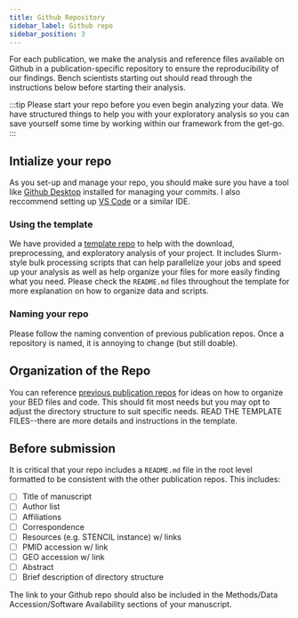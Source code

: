 ```yaml
---
title: Github Repository
sidebar_label: Github repo
sidebar_position: 3
---
```


For each publication, we make the analysis and reference files available on Github in a publication-specific repository to ensure the reproducibility of our findings. Bench scientists starting out should read through the instructions below before starting their analysis.

:::tip
Please start your repo before you even begin analyzing your data. We have structured things to help you with your exploratory analysis so you can save yourself some time by working within our framework from the get-go.
:::

## Intialize your repo
As you set-up and manage your repo, you should make sure you have a tool like [Github Desktop][install-ghdesktop] installed for managing your commits. I also reccommend setting up [VS Code][install-vscode] or a similar IDE.

### Using the template
We have provided a [template repo][template-repo] to help with the download, preprocessing, and exploratory analysis of your project. It includes Slurm-style bulk processing scripts that can help parallelize your jobs and speed up your analysis as well as help organize your files for more easily finding what you need. Please check the `README.md` files throughout the template for more explanation on how to organize data and scripts.

### Naming your repo
Please follow the naming convention of previous publication repos. Once a repository is named, it is annoying to change (but still doable).

## Organization of the Repo
You can reference [previous publication repos][mittal-repo] for ideas on how to organize your BED files and code. This should fit most needs but you may opt to adjust the directory structure to suit specific needs. READ THE TEMPLATE FILES--there are more details and instructions in the template.

## Before submission
It is critical that your repo includes a `README.md` file in the root level formatted to be consistent with the other publication repos. This includes:
- [ ] Title of manuscript
- [ ] Author list
- [ ] Affiliations
- [ ] Correspondence
- [ ] Resources (e.g. STENCIL instance) w/ links
- [ ] PMID accession w/ link
- [ ] GEO accession w/ link
- [ ] Abstract
- [ ] Brief description of directory structure

The link to your Github repo should also be included in the Methods/Data Accession/Software Availability sections of your manuscript.


[install-ghdesktop]:/Software/SetupGuides/configure-mac-workstation#github-desktop
[install-vscode]:/Software/SetupGuides/configure-mac-workstation#vs-code

[mittal-repo]:https://github.com/CEGRcode/2022-Mittal_SAGA
[template-repo]:https://github.com/CEGRcode/20XX-LastName_Journal
